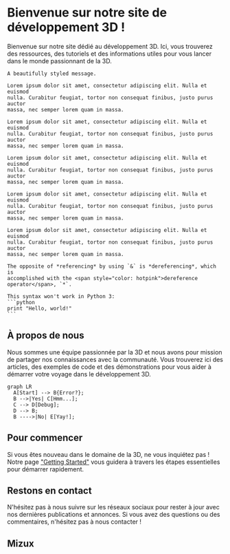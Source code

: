 # Bienvenue sur notre site de développement 3D !

Bienvenue sur notre site dédié au développement 3D. Ici, vous trouverez des ressources, des tutoriels et des informations utiles pour vous lancer dans le monde passionnant de la 3D.

```admonish info
A beautifully styled message.
```

```admonish example "Un example"
Lorem ipsum dolor sit amet, consectetur adipiscing elit. Nulla et euismod
nulla. Curabitur feugiat, tortor non consequat finibus, justo purus auctor
massa, nec semper lorem quam in massa.
```

```admonish note "Une note"
Lorem ipsum dolor sit amet, consectetur adipiscing elit. Nulla et euismod
nulla. Curabitur feugiat, tortor non consequat finibus, justo purus auctor
massa, nec semper lorem quam in massa.
```

```admonish warning "Un warning"
Lorem ipsum dolor sit amet, consectetur adipiscing elit. Nulla et euismod
nulla. Curabitur feugiat, tortor non consequat finibus, justo purus auctor
massa, nec semper lorem quam in massa.
```

```admonish note collapsible=true title="Collapsing note"
Lorem ipsum dolor sit amet, consectetur adipiscing elit. Nulla et euismod
nulla. Curabitur feugiat, tortor non consequat finibus, justo purus auctor
massa, nec semper lorem quam in massa.
```

```admonish danger "Le javascript c'est yolo préférez Typescript"
Lorem ipsum dolor sit amet, consectetur adipiscing elit. Nulla et euismod
nulla. Curabitur feugiat, tortor non consequat finibus, justo purus auctor
massa, nec semper lorem quam in massa.
```

```admonish tip title="_Referencing_ and <i>dereferencing</i>"
The opposite of *referencing* by using `&` is *dereferencing*, which is
accomplished with the <span style="color: hotpink">dereference operator</span>, `*`.
```

~~~admonish bug
This syntax won't work in Python 3:
```python
print "Hello, world!"
```
~~~

## À propos de nous

Nous sommes une équipe passionnée par la 3D et nous avons pour mission de partager nos connaissances avec la communauté. Vous trouverez ici des articles, des exemples de code et des démonstrations pour vous aider à démarrer votre voyage dans le développement 3D.

``` mermaid
graph LR
  A[Start] --> B{Error?};
  B -->|Yes| C[Hmm...];
  C --> D[Debug];
  D --> B;
  B ---->|No| E[Yay!];
```

## Pour commencer

Si vous êtes nouveau dans le domaine de la 3D, ne vous inquiétez pas ! Notre page ["Getting Started"](getting-started/getting-started.md) vous guidera à travers les étapes essentielles pour démarrer rapidement.

## Restons en contact

N'hésitez pas à nous suivre sur les réseaux sociaux pour rester à jour avec nos dernières publications et annonces. Si vous avez des questions ou des commentaires, n'hésitez pas à nous contacter !

## Mizux
